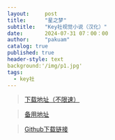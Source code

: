 ```yaml
---
layout:     post
title:      "星之梦"
subtitle:   "Key社视觉小说（汉化）"
date:       2024-07-31 07：00：00
author:     "pakuam"
catalog: true
published: true
header-style: text
background:'/img/p1.jpg'
tags:
  - key社
---
```


> <a href="https://www.123pan.com/s/IJO6Vv-sDrAv.html">下载地址（不限速）</a>

> <a href="https://www.123pan.cn/s/IJO6Vv-sDrAv.html">备用地址</a>

> <a href="https://github.com/home-galgames-textfiles/pans-addresses/releases/download/key%E7%A4%BE/planetarian.zip">Github下载链接</a>

